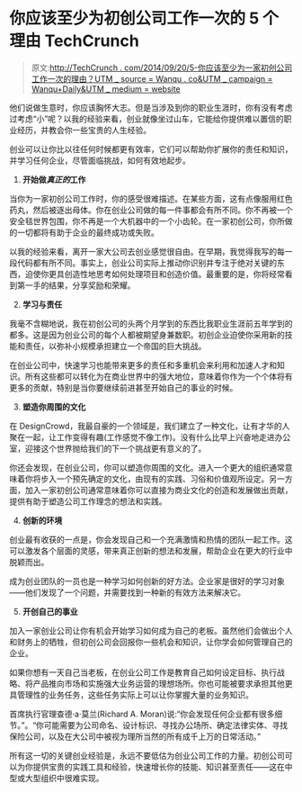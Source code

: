 # 你应该至少为初创公司工作一次的 5 个理由 TechCrunch

> 原文:[http://TechCrunch . com/2014/09/20/5-你应该至少为一家初创公司工作一次的理由？UTM _ source = Wanqu . co&UTM _ campaign = Wanqu+Daily&UTM _ medium = website](http://techcrunch.com/2014/09/20/5-reasons-you-should-work-for-a-startup-at-least-once?utm_source=wanqu.co&utm_campaign=Wanqu+Daily&utm_medium=website)

他们说做生意时，你应该胸怀大志。但是当涉及到你的职业生涯时，你有没有考虑过考虑“小”呢？以我的经验来看，创业就像坐过山车，它能给你提供难以置信的职业经历，并教会你一些宝贵的人生经验。

创业可以让你比以往任何时候都更有效率，它们可以帮助你扩展你的责任和知识，并学习任何企业，尽管面临挑战，如何有效地起步。

1.  **开始做*真正的*工作**

当你为一家初创公司工作时，你的感受很难描述。在某些方面，这有点像服用红色药丸，然后被逐出母体。你在创业公司做的每一件事都会有所不同。你不再被一个安全毯世界包围，你不再是一个大机器中的一个小齿轮。在一家初创公司，你所做的一切都将有助于企业的最终成功或失败。

以我的经验来看，离开一家大公司去创业感觉很自由。在早期，我觉得我写的每一段代码都有所不同。事实上，创业公司实际上推动你识别并专注于绝对关键的东西，迫使你更具创造性地思考如何处理项目和创造价值。最重要的是，你将经常看到第一手的结果，分享奖励和荣耀。

2.  **学习与责任**

我毫不含糊地说，我在初创公司的头两个月学到的东西比我职业生涯前五年学到的都多。这是因为创业公司的每个人都被期望身兼数职。初创企业迫使你采用新的技能和责任，以弥补小规模承担建立一个帝国的巨大挑战。

在创业公司中，快速学习也能带来更多的责任和多重机会来利用和加速人才和知识。所有这些都可以转化为在商业世界中的强大地位，意味着你作为一个个体将有更多的贡献，特别是当你要继续前进甚至开始自己的事业的时候。

3.  **塑造你周围的文化**

在 DesignCrowd，我最自豪的一个领域是，我们建立了一种文化，让有才华的人聚在一起，让工作变得有趣(工作感觉不像工作)。没有什么比早上兴奋地走进办公室，迎接这个世界抛给我们的下一个挑战更有意义的了。

你还会发现，在创业公司，你可以塑造你周围的文化。进入一个更大的组织通常意味着你将步入一个预先确定的文化，由现有的实践、习俗和价值观所设定。另一方面，加入一家初创公司通常意味着你可以直接为商业文化的创造和发展做出贡献，提供有助于塑造公司工作理念的想法和实践。

4.  **创新的环境**

创业最有收获的一点是，你会发现自己和一个充满激情和热情的团队一起工作。这可以激发各个层面的灵感，带来真正创新的想法和发展，帮助企业在更大的行业中脱颖而出。

成为创业团队的一员也是一种学习如何创新的好方法。企业家是很好的学习对象——他们发现了一个问题，并需要找到一种新的有效方法来解决它。

5.  **开创自己的事业**

加入一家创业公司让你有机会开始学习如何成为自己的老板。虽然他们会做出个人和财务上的牺牲，但初创公司会回报你一些机会和知识，让你学会如何管理自己的企业。

如果你想有一天自己当老板，在创业公司工作是教育自己如何设定目标、执行战略、将产品推向市场和实施强大业务运营的理想场所。你也可能被要求承担其他更具管理性的业务任务，这些任务实际上可以让你掌握大量的业务知识。

首席执行官理查德·a·莫兰(Richard A. Moran)说:“你会发现任何企业都有很多细节。”。“你可能需要为公司命名、设计标识、寻找办公场所、确定法律实体、寻找保险公司，以及在大公司中被视为理所当然的所有成千上万的日常活动。”

所有这一切的关键创业经验是，永远不要低估为创业公司工作的力量。初创公司可以为你提供宝贵的实践工具和经验，快速增长你的技能、知识甚至责任——这在中型或大型组织中很难实现。